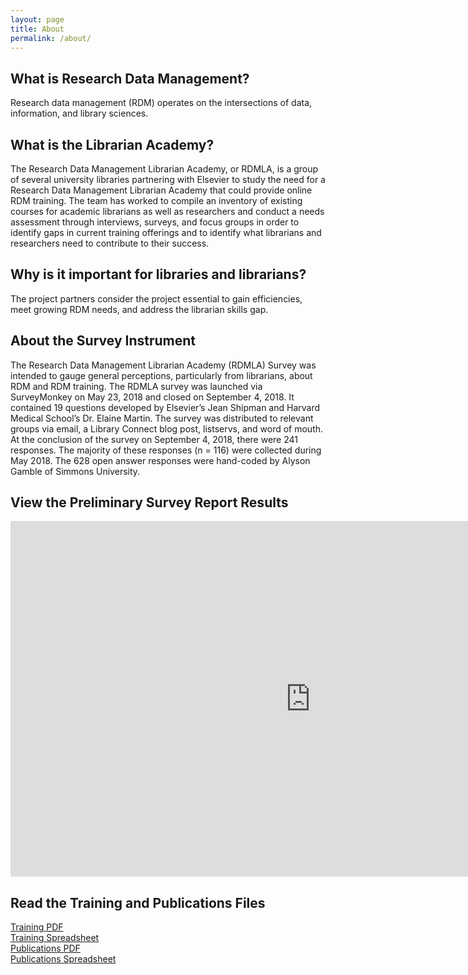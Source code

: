 ```yaml
---
layout: page
title: About
permalink: /about/
---
```

## What is Research Data Management?

Research data management (RDM) operates on the intersections of data, information, and library sciences.

## What is the Librarian Academy?

The Research Data Management Librarian Academy, or RDMLA, is a group of several university libraries partnering with Elsevier to study the need for a Research Data Management Librarian Academy that could provide online RDM training. The team has worked to compile an inventory of existing courses for academic librarians as well as researchers and conduct a needs assessment through interviews, surveys, and focus groups in order to identify gaps in current training offerings and to identify what librarians and researchers need to contribute to their success.

## Why is it important for libraries and librarians?

The project partners consider the project essential to gain efficiencies, meet growing RDM needs, and address the librarian skills gap.

## About the Survey Instrument

The Research Data Management Librarian Academy (RDMLA) Survey was intended to gauge general perceptions, particularly from librarians, about RDM and RDM training. The RDMLA survey was launched via SurveyMonkey on May 23, 2018 and closed on September 4, 2018. It contained 19 questions developed by Elsevier’s Jean Shipman and Harvard Medical School’s Dr. Elaine Martin. The survey was distributed to relevant groups via email, a Library Connect blog post, listservs, and word of mouth. At the conclusion of the survey on September 4, 2018, there were 241 responses. The majority of these responses (n = 116) were collected during May 2018. The 628 open answer responses were hand-coded by Alyson Gamble of Simmons University.

## View the Preliminary Survey Report Results 

<iframe src="https://docs.google.com/presentation/d/e/2PACX-1vSz5BkBFtCRZODwwHTQH78kyhin72qxCVIKQhzT9kYHNyzGh14rR11C9YTWYUgRsh4NGruLXnE3uE3F/embed?start=false&loop=false&delayms=30000" frameborder="0" width="960" height="569" allowfullscreen="true" mozallowfullscreen="true" webkitallowfullscreen="true"></iframe>

## Read the Training and Publications Files

[Training PDF](https://github.com/RDMLA/home/blob/master/Training.pdf)\
[Training Spreadsheet](https://github.com/RDMLA/home/blob/master/Training.xlsx)\
[Publications PDF](https://github.com/RDMLA/home/blob/master/Publications.pdf)\
[Publications Spreadsheet](hhttps://github.com/RDMLA/home/blob/master/Publications.xlsx)
